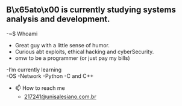 B\x65ato\x00 is currently studying systems analysis and development.                            
---
  
-~$ Whoami
  - Great guy with a little sense of humor.
  - Curious abt exploits, ethical hacking and cyberSecurity.
  - omw to be a programmer (or just pay my bills)
    
-I’m currently learning                                                                                                                                                                                                   
  -OS
  -Network
  -Python
  -C and C++
   

- 📫 How to reach me
   - 217241@unisalesiano.com.br
     



<!---
0Beato/0Beato is a ✨ special ✨ repository because its `README.md` (this file) appears on your GitHub profile.
You can click the Preview link to take a look at your changes.
--->
